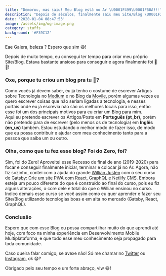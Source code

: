 ```yaml
---
title: "Demorou, mas saiu! Meu Blog está no Ar \U0001F499\U0001F50A!!!"
description: "Depois de séculos, finalmente saiu meu Site/Blog \U0001F389!!!"
date: '2020-01-04 08:47:53'
image: /assets/img/og-image.png
category: stuffs
background: '#F39C12'
---
```

Eae Galera, beleza ? Espero que sim 😃!

Depois de muito tempo, eu consegui ter tempo para criar meu próprio Site/Blog. Estava bastante ansioso para conseguir e agora finalmente foi  🎉🤩!

### Oxe, porque tu criou um blog pra tu 🤔?

Como vocês já devem saber, eu já tenho o costume de escrever Artigos sobre Tecnologia no [Medium](https://medium.com/@samuelematias) e no Blog da [Movile](https://movile.blog/author/samuel-matias/), porém algumas vezes eu quero escrever coisas que não seriam ligadas a tecnologia, e nesses portais onde eu já escrevia não são os melhores locais para isso, então esse foi um dos principais motivos para eu criar um Blog para mim. \
Aqui eu pretendo escrever os Artigos/Posts em  **Português (pt_br)**, porém não pretendo para de escrever (pelo menos os de tecnologia) em  **Inglês (en_us)** também. Estou estudando o melhor modo de fazer isso, de modo que eu possa contribuir e ajudar com meu conhecimento tanto para a pessoa que saiba um ou outro. 

### Olha, como que tu fez esse blog? Foi do Zero, foi?

Sim, foi do Zero!  Aproveitei esse Recesso de final de ano (2019-2020) para focar e conseguir finalmente iniciar, terminar e colocar já no Ar. Agora, não fiz sozinho, contei com a ajuda do grande [Willian Justen](https://twitter.com/Willian_justen) com o seu curso de [Gatsby: Crie um site PWA com React, GraphQL e Netlify CMS](https://www.udemy.com/course/gatsby-crie-um-site-pwa-com-react-graphql-e-netlify-cms/?). Embora esteja um pouco diferente do que é construído ao final do curso, pois eu fiz alguns alterações, o core dele e total do que o Willian ensinou no curso. Indico demais esse curso se você assim como eu quer aprender e fazer seu Site/Blog utilizando tecnologias boas e em alta no mercado (Gatsby, React, GraphQL). 

### Conclusão

Espero que com esse Blog eu possa compartilhar muito do que aprendi até hoje, com foco na minha experiência em Desenvolvimento Mobile Multiplataforma, e que todo esse meu conhecimento seja propagado para toda comunidade.

Caso queira falar comigo, se avexe não! Só me chamar no [Twitter](https://twitter.com/samuelematias) ou [Instagram](https://www.instagram.com/samuelematias/), ok 😁?

Obrigado pelo seu tempo e um forte abraço, vlw 😄!
